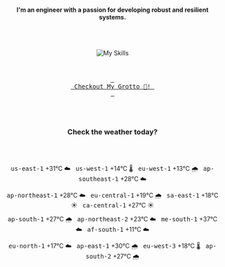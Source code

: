 <h4 align="center">I'm an engineer with a passion for developing robust and resilient systems.</h4>

<div align="center">
  <br/><br/>

![My Skills](https://go-skill-icons.vercel.app/api/icons?i=aws,azure,ts,go,docker,kubernetes,argocd,python&perline=4&theme=light)

<br/>

[<kbd> <br> Checkout My Grotto 🍵! <br> </kbd>](https://sathirak.me/)
  
</div>

<br/>
<br/>

<h3 align="center">Check the weather today?</h3>
<!-- start-daily-update -->
<div align="center">
  <!-- Updated on Tue Jul 15 02:00:52 UTC 2025 --><br><br>

  <kbd>us-east-1</kbd> +31°C ☁️ &nbsp; 
  <kbd>us-west-1</kbd> +14°C 🌡️ &nbsp; 
  <kbd>eu-west-1</kbd> +13°C 🌧️ &nbsp; 
  <kbd>ap-southeast-1</kbd> +28°C ☁️ <br>

  <kbd>ap-northeast-1</kbd> +28°C ☁️ &nbsp; 
  <kbd>eu-central-1</kbd> +19°C 🌧️ &nbsp; 
  <kbd>sa-east-1</kbd> +18°C ☀️ &nbsp; 
  <kbd>ca-central-1</kbd> +27°C ☀️ <br>

  <kbd>ap-south-1</kbd> +27°C 🌧️ &nbsp; 
  <kbd>ap-northeast-2</kbd> +23°C ☁️ &nbsp; 
  <kbd>me-south-1</kbd> +37°C ☁️ &nbsp; 
  <kbd>af-south-1</kbd> +11°C ☁️ <br>

  <kbd>eu-north-1</kbd> +17°C ☁️ &nbsp; 
  <kbd>ap-east-1</kbd> +30°C 🌧️ &nbsp; 
  <kbd>eu-west-3</kbd> +18°C 🌡️ &nbsp; 
  <kbd>ap-south-2</kbd> +27°C 🌧️
</div>
<!-- end-daily-update -->
